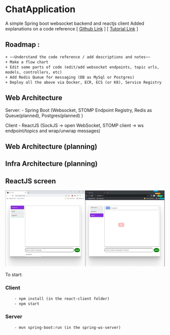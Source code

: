# ChatApplication
A simple Spring boot websocket backend and reactjs client
Added explanations on a code reference 
[ [Github Link](https://github.com/JayaramachandranAugustin/ChatApplication) ]
[ [Tutorial Link](https://youtu.be/o_IjEDAuo8Y) ]



## Roadmap :
    
    + ~~Understand the code reference / add descriptions and notes~~
    + Make a flow chart 
    + Edit some parts of code (edit/add websocket endpoints, topic urls, models, controllers, etc)
    + Add Redis Queue for messaging (DB as MySql or Postgres)
    + Deploy all the above via Docker, ECR, ECS (or K8), Service Registry


## Web Architecture

Server:
    - Spring Boot (Websocket, STOMP Endpoint Registry, Redis as Queue(planned), Postgres(planned) )

Client
    - ReactJS (SockJS -> open WebSocket, STOMP client -> ws endpoint/topics and wrap/unwrap messages)



## Web Architecture (planning)
    
    
    

## Infra Architecture (planning)




## ReactJS screen

![Chat screen](img/chat_screen.jpg "Chat screen")

To start:
    
### Client
        - npm install (in the react-client folder)
        - npm start
    
### Server
        - mvn spring-boot:run (in the spring-ws-server)
